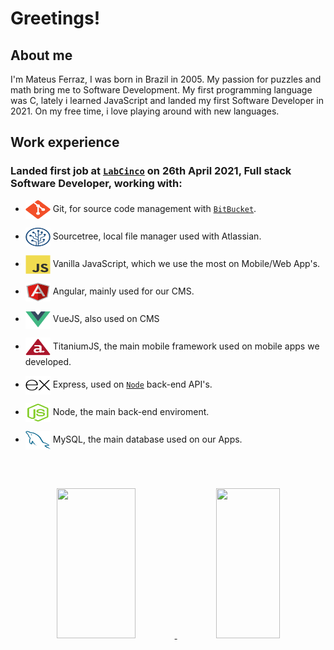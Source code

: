 # Greetings!

## About me

I'm Mateus Ferraz, I was born in Brazil in 2005. My passion for puzzles and math bring me to Software Development. My first programming language was C, lately i learned JavaScript and landed my first Software Developer in 2021. On my free time, i love playing around with new languages.
  
## Work experience
  
### Landed first job at [`LabCinco`](https://labcinco.com/) on 26th April 2021, Full stack Software Developer, working with:

- <img align="center" alt="git" height="30" width="40" src="https://raw.githubusercontent.com/devicons/devicon/master/icons/git/git-original.svg"> Git, for source code management with [`BitBucket`](https://bitbucket.org/product/guides).
  
- <img align="center" alt="sourcetree" height="30" width="40" src="https://raw.githubusercontent.com/devicons/devicon/master/icons/sourcetree/sourcetree-original.svg"> Sourcetree, local file manager used with Atlassian. 
  
- <img align="center" alt="js" height="30" width="40" src="https://raw.githubusercontent.com/devicons/devicon/master/icons/javascript/javascript-original.svg"> Vanilla JavaScript, which we use the most on Mobile/Web App's.
  
- <img align="center" alt="angular" height="30" width="40" src="https://raw.githubusercontent.com/devicons/devicon/master/icons/angularjs/angularjs-original.svg"> Angular, mainly used for our CMS.
  
- <img align="center" alt="vue" height="30" width="40" src="https://raw.githubusercontent.com/devicons/devicon/master/icons/vuejs/vuejs-original.svg"> VueJS, also used on CMS
  
- <img align="center" alt="titanium" height="30" width="40" src="https://raw.githubusercontent.com/devicons/devicon/master/icons/appcelerator/appcelerator-original.svg"> TitaniumJS, the main mobile framework used on mobile apps we developed.
  
- <img align="center" alt="express" height="30" width="40" src="https://raw.githubusercontent.com/devicons/devicon/master/icons/express/express-original.svg"> Express, used on [`Node`](https://nodejs.org/en/) back-end API's.
  
- <img align="center" alt="node" height="30" width="40" src="https://raw.githubusercontent.com/devicons/devicon/master/icons/nodejs/nodejs-original.svg"> Node, the main back-end enviroment.
  
- <img align="center" alt="sql" height="30" width="40" src="https://raw.githubusercontent.com/devicons/devicon/master/icons/mysql/mysql-original.svg"> MySQL, the main database used on our Apps.

<br></br>

<div align="center">
  <a href="https://github.com/matt-ferraz">
  <img width='50%' height="240em" src="https://github-readme-stats.vercel.app/api?username=matt-ferraz&show_icons=true&theme=dark&include_all_commits=true&count_private=true"/>
  <img width='45%' height="240em" src="https://github-readme-stats.vercel.app/api/top-langs/?username=matt-ferraz&layout=compact&langs_count=7&theme=dark"/>
</div>

<!-- ### Later on the same company, i joint the [`Bigou`](https://apps.apple.com/br/app/bigou-delivery/id934641979)'s development team, the most successed Labcinco's App. -->
